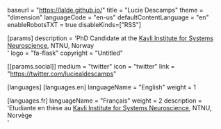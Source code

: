 baseurl = "https://lalde.github.io/"
title = "Lucie Descamps"
theme = "dimension"
languageCode = "en-us"
defaultContentLanguage = "en"
enableRobotsTXT = true
disableKinds=["RSS"]

[params]
  description = '<!--[-->PhD Candidate at the <a href="https://www.ntnu.edu/kavli">Kavli Institute for Systems Neuroscience</a>, NTNU, Norway <!--]--><br />
                <!--[--><!--]-->'
  logo = "fa-flask"
  copyright = "Untitled"

[[params.social]]
  medium = "twitter"
  icon = "twitter"
  link = "https://twitter.com/luciealdescamps"


[languages]
[languages.en]
languageName = "English"
weight = 1

[languages.fr]
languageName = "Français"
weight = 2
description = '<!--[-->Etudiante en thèse au <a href="https://www.ntnu.edu/kavli">Kavli Institute for Systems Neuroscience</a>, NTNU, Norvège <!--]--><br />
              <!--[--><!--]-->'
